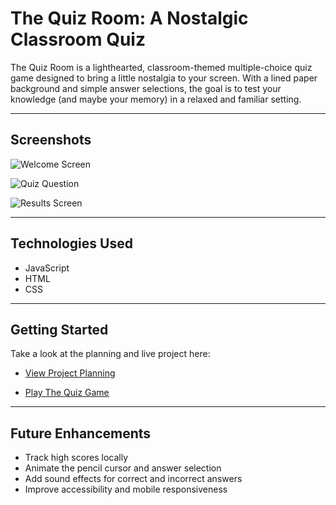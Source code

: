 # The Quiz Room: A Nostalgic Classroom Quiz

The Quiz Room is a lighthearted, classroom-themed multiple-choice quiz game designed to bring a little nostalgia to your screen. With a lined paper background and simple answer selections, the goal is to test your knowledge (and maybe your memory) in a relaxed and familiar setting.

---

## Screenshots

![Welcome Screen](https://i.imgur.com/HHlaEoM.png)

![Quiz Question](https://i.imgur.com/dBQXSNA.png)


![Results Screen](https://i.imgur.com/1fPaebA.png)

---

## Technologies Used

- JavaScript
- HTML
- CSS

---

## Getting Started

Take a look at the planning and live project here:

- [View Project Planning](https://trello.com/b/HWlxqldk/the-quiz-game)

- [Play The Quiz Game](https://jimmyperez1.github.io/Quiz-Game/)

---

## Future Enhancements

- Track high scores locally
- Animate the pencil cursor and answer selection
- Add sound effects for correct and incorrect answers
- Improve accessibility and mobile responsiveness